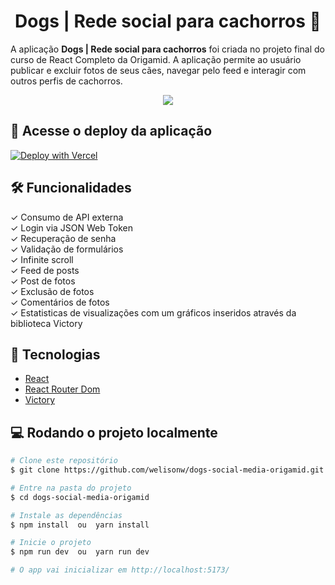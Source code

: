 <h1 align='center'>
Dogs | Rede social para cachorros 🐾
</h1>

A aplicação **Dogs | Rede social para cachorros** foi criada no projeto final do curso de React Completo da Origamid. A aplicação permite ao usuário publicar e excluir fotos de seus cães, navegar pelo feed e interagir com outros perfis de cachorros. 

<div align="center" id="top"> 
  <img src="./public/preview.gif" />
</div>


## 🔗 Acesse o deploy da aplicação

[![Deploy with Vercel](https://vercel.com/button)](https://dogs-social-media-origamid.vercel.app/)


## 🛠️ Funcionalidades

✓ Consumo de API externa\
✓ Login via JSON Web Token\
✓ Recuperação de senha\
✓ Validação de formulários\
✓ Infinite scroll\
✓ Feed de posts\
✓ Post de fotos\
✓ Exclusão de fotos\
✓ Comentários de fotos\
✓ Estatisticas de visualizações com um gráficos inseridos através da biblioteca Victory

## 🚀 Tecnologias

- [React](https://react.dev/)
- [React Router Dom](https://www.npmjs.com/package/react-router-dom)
- [Victory](https://github.com/FormidableLabs/victory)

## 💻 Rodando o projeto localmente
```bash
# Clone este repositório
$ git clone https://github.com/welisonw/dogs-social-media-origamid.git

# Entre na pasta do projeto
$ cd dogs-social-media-origamid

# Instale as dependências
$ npm install  ou  yarn install

# Inicie o projeto
$ npm run dev  ou  yarn run dev

# O app vai inicializar em http://localhost:5173/
```
